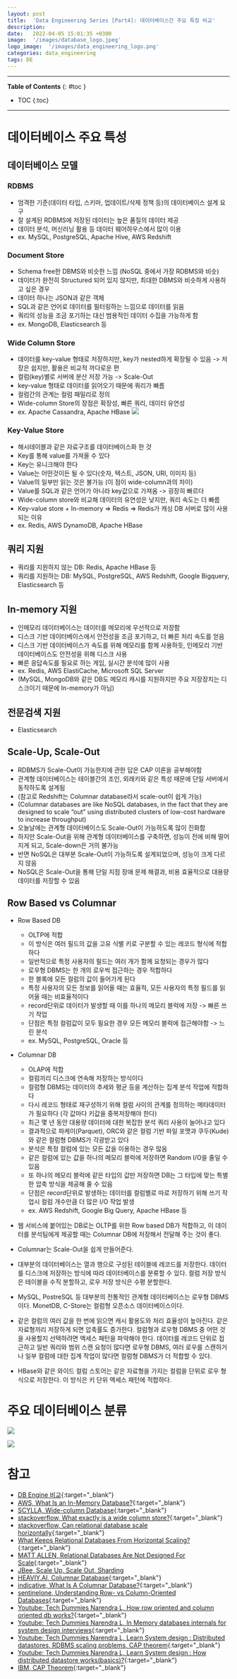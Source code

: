```yaml
---
layout: post
title:  'Data Engineering Series [Part4]: 데이터베이스간 주요 특징 비교'
description: 
date:   2022-04-05 15:01:35 +0300
image:  '/images/database_logo.jpeg'
logo_image:  '/images/data_engineering_logo.png'
categories: data_engineering
tags: DE
---
```

---

**Table of Contents**
{: #toc }
*  TOC
{:toc}

---

# 데이터베이스 주요 특성

## 데이터베이스 모델

### RDBMS

- 엄격한 기준(데이터 타입, 스키마, 업데이트/삭제 정책 등)의 데이터베이스 설계 요구
- 잘 설계된 RDBMS에 저장된 데이터는 높은 품질의 데이터 제공
- 데이터 분석, 머신러닝 활용 등 데이터 웨어하우스에서 많이 이용
- ex. MySQL, PostgreSQL, Apache Hive, AWS Redshift

### Document Store

- Schema free한 DBMS와 비슷한 느낌 (NoSQL 중에서 가장 RDBMS와 비슷)
- 데이터가 완전히 Structured 되어 있지 않지만, 최대한 DBMS와 비슷하게 사용하고 싶은 경우
- 데이터 하나는 JSON과 같은 객체
- SQL과 같은 언어로 데이터를 필터링하는 느낌으로 데이터를 읽음
- 쿼리의 성능을 조금 포기하는 대신 범용적인 데이터 수집을 가능하게 함
- ex. MongoDB, Elasticsearch 등

### Wide Column Store

- 데이터를 key-value 형태로 저장하지만, key가 nested하게 확장될 수 있음 -> 저장은 쉽지만, 활용은 비교적 까다로운 편
- 컬럼(key)별로 서버에 분산 저장 가능 -> Scale-Out
- key-value 형태로 데이터를 읽어오기 때문에 쿼리가 빠름
- 컬럼간의 관계는 컬럼 패밀리로 정의
- Wide-column Store의 장점은 확장성, 빠른 쿼리, 데이터 유연성
- ex. Apache Cassandra, Apache HBase
![](/images/wide_column_1.png)


### Key-Value Store

- 해시테이블과 같은 자료구조를 데이터베이스화 한 것
- Key를 통해 value를 가져올 수 있다
- Key는 유니크해야 한다
- Value는 어떤것이든 될 수 있다(숫자, 텍스트, JSON, URI, 이미지 등)
- Value의 일부만 읽는 것은 불가능 (이 점이 wide-column과의 차이)
- Value를 SQL과 같은 언어가 아니라 key값으로 가져옴 -> 굉장히 빠르다
- Wide-column store와 비교해 데이터의 유연성은 낮지만, 쿼리 속도는 더 빠름
- Key-value store + In-memory => Redis => Redis가 캐싱 DB 서버로 많이 사용되는 이유
- ex. Redis, AWS DynamoDB, Apache HBase


## 쿼리 지원

- 쿼리를 지원하지 않는 DB: Redis, Apache HBase 등
- 쿼리를 지원하는 DB: MySQL, PostgreSQL, AWS Redshift, Google Bigquery, Elasticsearch 등

## In-memory 지원

- 인메모리 데이터베이스는 데이터를 메모리에 우선적으로 저장함
- 디스크 기반 데이터베이스에서 안전성을 조금 포기하고, 더 빠른 처리 속도를 얻음
- 디스크 기반 데이터베이스가 속도를 위해 메모리를 함께 사용하듯, 인메모리 기반 데이터베이스도 안전성을 위해 디스크 사용
- 빠른 응답속도를 필요로 하는 게임, 실시간 분석에 많이 사용
- ex. Redis, AWS ElastiCache, Microsoft SQL Server
- (MySQL, MongoDB와 같은 DB도 메모리 캐시를 지원하지만 주요 저장장치는 디스크이기 때문에 In-memory가 아님)

## 전문검색 지원

- Elasticsearch

## Scale-Up, Scale-Out

- RDBMS가 Scale-Out이 가능한지에 관한 답은 CAP 이론을 공부해야함
- 관계형 데이터베이스는 테이블간의 조인, 외래키와 같은 특성 때문에 단일 서버에서 동작하도록 설계됨
- (참고로 Redshift는 Columnar database라서 scale-out이 쉽게 가능)
- (Columnar databases are like NoSQL databases, in the fact that they are designed to scale “out” using distributed clusters of low-cost hardware to increase throughput)
- 오늘날에는 관계형 데이터베이스도 Scale-Out이 가능하도록 많이 진화함
- 하지만 Scale-Out을 위해 관계형 데이터베이스를 구축하면, 성능이 전에 비해 떨어지게 되고, Scale-down은 거의 불가능
- 반면 NoSQL은 대부분 Scale-Out이 가능하도록 설계되었으며, 성능이 크게 다르지 않음
- NoSQL은 Scale-Out을 통해 단일 지점 장애 문제 해결과, 비용 효율적으로 대용량 데이터를 저장할 수 있음


## Row Based vs Columnar

- Row Based DB
  - OLTP에 적합
  - 이 방식은 여러 필드의 값을 고유 식별 키로 구분할 수 있는 레코드 형식에 적합하다
  - 일반적으로 특정 사용자의 필드는 여러 개가 함께 요청되는 경우가 많다
  - 로우형 DBMS는 한 개의 로우씩 접근하는 경우 적합하다
  - 한 블록에 모든 컬럼의 값이 들어가게 된다
  - 특정 사용자의 모든 정보를 읽어올 때는 효율적, 모든 사용자의 특정 필드를 읽어올 때는 비효율적이다
  - record단위로 데이터가 발생할 때 이를 하나의 메모리 블럭에 저장 -> 빠른 쓰기 작업
  - 단점은 특정 컬럼값이 모두 필요한 경우 모든 메모리 블럭에 접근해야함 -> 느린 분석
  - ex. MySQL, PostgreSQL, Oracle 등
- Columnar DB
  - OLAP에 적합
  - 컬럼끼리 디스크에 연속해 저장하는 방식이다
  - 컬럼형 DBMS는 데이터의 추세와 평균 등을 계산하는 집계 분석 작업에 적합하다
  - 다시 레코드 형태로 재구성하기 위해 컬럼 사이의 관계를 정의하는 메타데이터가 필요하다 (각 값마다 키값을 중복저장해야 한다)
  - 최근 몇 년 동안 대용량 데이터에 대한 복잡한 분석 쿼리 사용이 늘어나고 있다
  - 결과적으로 파케이(Parquet), ORC와 같은 컬럼 기반 파일 포맷과 쿠두(Kude)와 같은 컬럼형 DBMS가 각광받고 있다  
  - 분석은 특정 컬럼에 있는 모든 값을 이용하는 경우 많음
  - 같은 컬럼에 있는 값을 하나의 메모리 블럭에 저장하면 Random I/O을 줄일 수 있음
  - 또 하나의 메모리 블럭에 같은 타입의 값만 저장하면 DB는 그 타입에 맞는 특별한 압축 방식을 제공해 줄 수 있음
  - 단점은 record단위로 발생하는 데이터를 컬럼별로 따로 저장하기 위해 쓰기 작업시 컬럼 개수만큼 더 많은 I/O 작업 발생
  - ex. AWS Redshift, Google Big Query, Apache HBase 등

- 웹 서비스에 붙어있는 DB로는 OLTP를 위한 Row based DB가 적합하고, 이 데이터를 분석팀에게 제공할 때는 Columnar DB에 저장해서 전달해 주는 것이 좋다.
- Columnar는 Scale-Out을 쉽게 만들어준다.
- 대부분의 데이터베이스는 열과 행으로 구성된 테이블에 레코드를 저장한다. 데이터를 디스크에 저장하는 방식에 따라 데이터베이스를 분류할 수 있다. 컬럼 저장 방식은 테이블을 수직 분할하고, 로우 저장 방식은 수평 분할한다.  
- MySQL, PostreSQL 등 대부분의 전통적인 관계형 데이터베이스는 로우형 DBMS이다. MonetDB, C-Store는 컬럼형 오픈소스 데이터베이스이다.  
- 같은 컬럼의 여러 값을 한 번에 읽으면 캐시 활용도와 처리 효율성이 높아진다. 같은 자료형끼리 저장하게 되면 압축률도 증가한다. 컬럼형과 로우형 DBMS 중 어떤 것을 사용할지 선택하려면 액세스 패턴을 파악해야 한다. 데이터를 레코드 단위로 접근하고 일반 쿼리와 범위 스캔 요청이 많다면 로우형 DBMS, 여러 로우를 스캔하거나 일부 컬럼에 대한 집계 작업이 많다면 컬럼형 DBMS가 더 적합할 수 있다.  
- HBase와 같은 와이드 컬럼 스토어는 같은 자료형을 가지는 컬럼을 단위로 로우 형식으로 저장한다. 이 방식은 키 단위 액세스 패턴에 적합하다.  

# 주요 데이터베이스 분류

![](/images/data_engineering_5.png)

![](/images/data_engineering_6.png)

# 참고

- [DB Engine 비교](https://db-engines.com/en/systems){:target="_blank"}
- [AWS, What Is an In-Memory Database?](https://aws.amazon.com/ko/nosql/in-memory/){:target="_blank"}
- [SCYLLA, Wide-column Database](https://www.scylladb.com/glossary/wide-column-database/){:target="_blank"}
- [stackoverflow, What exactly is a wide column store?](https://stackoverflow.com/questions/62010368/what-exactly-is-a-wide-column-store){:target="_blank"}
- [stackoverflow, Can relational database scale horizontally](https://stackoverflow.com/questions/27157227/can-relational-database-scale-horizontally){:target="_blank"}
- [What Keeps Relational Databases From Horizontal Scaling?](https://stackoverflow.com/questions/48825977/what-keeps-relational-databases-from-horizontal-scaling){:target="_blank"}
- [MATT ALLEN, Relational Databases Are Not Designed For Scale](https://www.marklogic.com/blog/relational-databases-scale/){:target="_blank"}
- [JBee, Scale Up, Scale Out, Sharding](https://asfirstalways.tistory.com/66)
- [HEAVIY.AI, Columnar Database](heavy.ai/technical-glossary/columnar-database){:target="_blank"}
- [indicative, What Is A Columnar Database?](https://www.indicative.com/resource/columnar-database/){:target="_blank"}
- [sentinelone, Understanding Row- vs Column-Oriented Databases](https://www.sentinelone.com/blog/understanding-row-vs-column-oriented-databases/){:target="_blank"}
- [Youtube: Tech Dummies Narendra L, How row oriented and column oriented db works?](https://www.youtube.com/watch?v=uMkVi4SDLbM&t=180s){:target="_blank"}
- [Youtube: Tech Dummies Narendra L, In Memory databases internals for system design interviews](https://www.youtube.com/watch?v=zkACt4NYkU4){:target="_blank"}
- [Youtube: Tech Dummies Narendra L, Learn System design : Distributed datastores, RDBMS scaling problems, CAP theorem](https://www.youtube.com/watch?v=l9JSK9OBzA4){:target="_blank"}
- [Youtube: Tech Dummies Narendra L, Learn System design : How distributed datastore works(basics)?](https://www.youtube.com/watch?v=ZbyYvTfBlE0&t=832s){:target="_blank"}
- [IBM, CAP Theorem](https://www.ibm.com/cz-en/cloud/learn/cap-theorem){:target="_blank"}